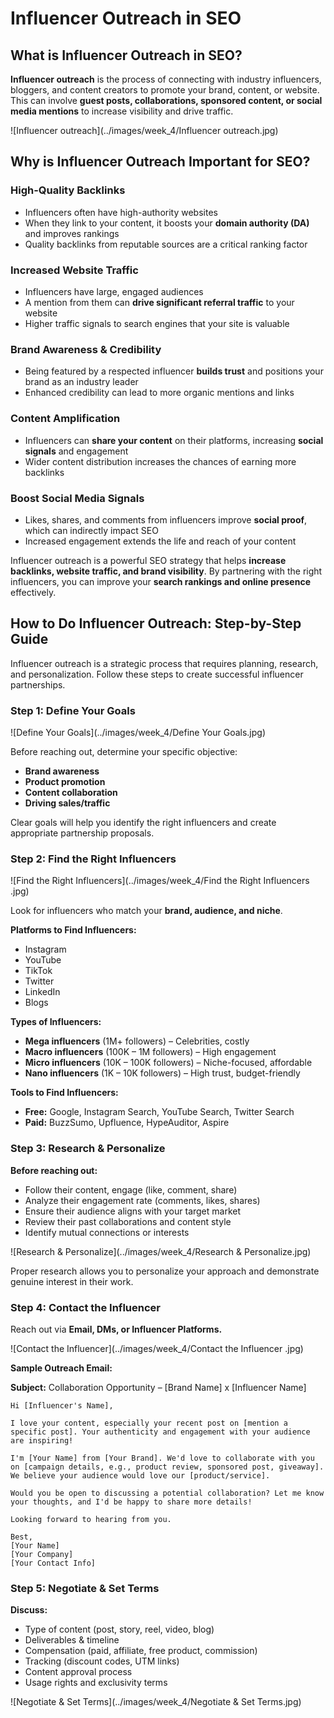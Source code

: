 # Influencer Outreach in SEO


## What is Influencer Outreach in SEO?

**Influencer outreach** is the process of connecting with industry influencers, bloggers, and content creators to promote your brand, content, or website. This can involve **guest posts, collaborations, sponsored content, or social media mentions** to increase visibility and drive traffic.

![Influencer outreach](../images/week_4/Influencer outreach.jpg)


## Why is Influencer Outreach Important for SEO?

### High-Quality Backlinks
- Influencers often have high-authority websites
- When they link to your content, it boosts your **domain authority (DA)** and improves rankings
- Quality backlinks from reputable sources are a critical ranking factor

### Increased Website Traffic
- Influencers have large, engaged audiences
- A mention from them can **drive significant referral traffic** to your website
- Higher traffic signals to search engines that your site is valuable

### Brand Awareness & Credibility
- Being featured by a respected influencer **builds trust** and positions your brand as an industry leader
- Enhanced credibility can lead to more organic mentions and links

### Content Amplification
- Influencers can **share your content** on their platforms, increasing **social signals** and engagement
- Wider content distribution increases the chances of earning more backlinks

### Boost Social Media Signals
- Likes, shares, and comments from influencers improve **social proof**, which can indirectly impact SEO
- Increased engagement extends the life and reach of your content

Influencer outreach is a powerful SEO strategy that helps **increase backlinks, website traffic, and brand visibility**. By partnering with the right influencers, you can improve your **search rankings and online presence** effectively.

## How to Do Influencer Outreach: Step-by-Step Guide

Influencer outreach is a strategic process that requires planning, research, and personalization. Follow these steps to create successful influencer partnerships.

### Step 1: Define Your Goals

![Define Your Goals](../images/week_4/Define Your Goals.jpg)


Before reaching out, determine your specific objective:

- **Brand awareness**
- **Product promotion**
- **Content collaboration**
- **Driving sales/traffic**

Clear goals will help you identify the right influencers and create appropriate partnership proposals.

### Step 2: Find the Right Influencers

![Find the Right Influencers](../images/week_4/Find the Right Influencers .jpg)


Look for influencers who match your **brand, audience, and niche**.

**Platforms to Find Influencers:**

- Instagram
- YouTube
- TikTok
- Twitter
- LinkedIn
- Blogs

**Types of Influencers:**

- **Mega influencers** (1M+ followers) – Celebrities, costly
- **Macro influencers** (100K – 1M followers) – High engagement
- **Micro influencers** (10K – 100K followers) – Niche-focused, affordable
- **Nano influencers** (1K – 10K followers) – High trust, budget-friendly

**Tools to Find Influencers:**

- **Free:** Google, Instagram Search, YouTube Search, Twitter Search
- **Paid:** BuzzSumo, Upfluence, HypeAuditor, Aspire

### Step 3: Research & Personalize

**Before reaching out:**

- Follow their content, engage (like, comment, share)
- Analyze their engagement rate (comments, likes, shares)
- Ensure their audience aligns with your target market
- Review their past collaborations and content style
- Identify mutual connections or interests

![Research & Personalize](../images/week_4/Research & Personalize.jpg)


Proper research allows you to personalize your approach and demonstrate genuine interest in their work.

### Step 4: Contact the Influencer

Reach out via **Email, DMs, or Influencer Platforms.**

![Contact the Influencer](../images/week_4/Contact the Influencer .jpg)


**Sample Outreach Email:**

**Subject:** Collaboration Opportunity – [Brand Name] x [Influencer Name]

```
Hi [Influencer's Name],

I love your content, especially your recent post on [mention a specific post]. Your authenticity and engagement with your audience are inspiring!

I'm [Your Name] from [Your Brand]. We'd love to collaborate with you on [campaign details, e.g., product review, sponsored post, giveaway]. We believe your audience would love our [product/service].

Would you be open to discussing a potential collaboration? Let me know your thoughts, and I'd be happy to share more details!

Looking forward to hearing from you.

Best,
[Your Name]
[Your Company]
[Your Contact Info]
```

### Step 5: Negotiate & Set Terms

**Discuss:**

- Type of content (post, story, reel, video, blog)
- Deliverables & timeline
- Compensation (paid, affiliate, free product, commission)
- Tracking (discount codes, UTM links)
- Content approval process
- Usage rights and exclusivity terms

![Negotiate & Set Terms](../images/week_4/Negotiate & Set Terms.jpg)

